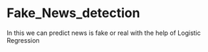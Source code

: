 # Fake_News_detection
In this we can predict news is fake or real with  the help of Logistic Regression
